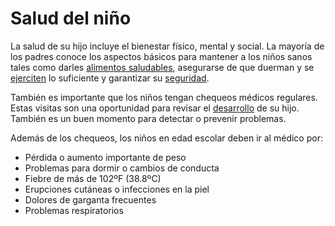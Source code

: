 Salud del niño
==============


La salud de su hijo incluye el bienestar físico, mental y social. La mayoría de los padres conoce los aspectos básicos para mantener a los niños sanos tales como darles [alimentos saludables](https://medlineplus.gov/spanish/childnutrition.html), asegurarse de que duerman y se [ejerciten](https://medlineplus.gov/spanish/exerciseforchildren.html) lo suficiente y garantizar su [seguridad](https://medlineplus.gov/spanish/childsafety.html).


También es importante que los niños tengan chequeos médicos regulares. Estas visitas son una oportunidad para revisar el [desarrollo](https://medlineplus.gov/spanish/childdevelopment.html) de su hijo. También es un buen momento para detectar o prevenir problemas.


Además de los chequeos, los niños en edad escolar deben ir al médico por:


* Pérdida o aumento importante de peso
* Problemas para dormir o cambios de conducta
* Fiebre de más de 102ºF (38.8ºC)
* Erupciones cutáneas o infecciones en la piel
* Dolores de garganta frecuentes
* Problemas respiratorios
